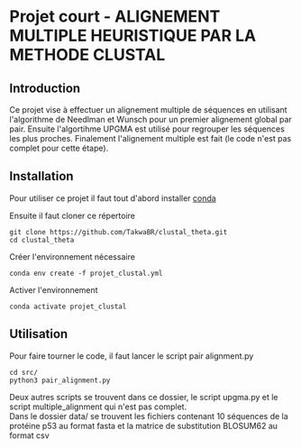 # Projet court - ALIGNEMENT MULTIPLE HEURISTIQUE PAR LA METHODE CLUSTAL

## Introduction
Ce projet vise à effectuer un alignement multiple de séquences en utilisant l'algorithme de Needlman et Wunsch pour un premier alignement global par pair. Ensuite l'algortihme UPGMA est utilisé pour regrouper les séquences les plus proches. Finalement l'alignement multiple est fait (le code n'est pas complet pour cette étape).

## Installation
Pour utiliser ce projet il faut tout d'abord installer [conda](https://docs.conda.io/projects/conda/en/latest/user-guide/install/index.html)

Ensuite il faut cloner ce répertoire
```
git clone https://github.com/TakwaBR/clustal_theta.git
cd clustal_theta
```
Créer l'environnement nécessaire
```
conda env create -f projet_clustal.yml
```
Activer l'environnement
```
conda activate projet_clustal
```
## Utilisation
Pour faire tourner le code, il faut lancer le script pair alignment.py
```
cd src/
python3 pair_alignment.py
```
Deux autres scripts se trouvent dans ce dossier, le script upgma.py et le script multiple_alignment qui n'est pas complet.\
Dans le dossier data/ se trouvent les fichiers contenant 10 séquences de la protéine p53 au format fasta et la matrice de substitution BLOSUM62 au format csv
